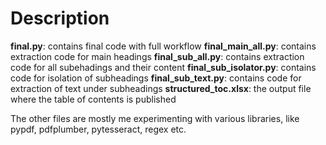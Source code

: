 # Description
**final.py**: contains final code with full workflow
**final_main_all.py**: contains extraction code for main headings
**final_sub_all.py**: contains extraction code for all subehadings and their content
**final_sub_isolator.py**: contains code for isolation of subheadings
**final_sub_text.py**: contains code for extraction of text under subheadings
**structured_toc.xlsx**: the output file where the table of contents is published 

The other files are mostly me experimenting with various libraries, like pypdf, pdfplumber, pytesseract, regex etc.
